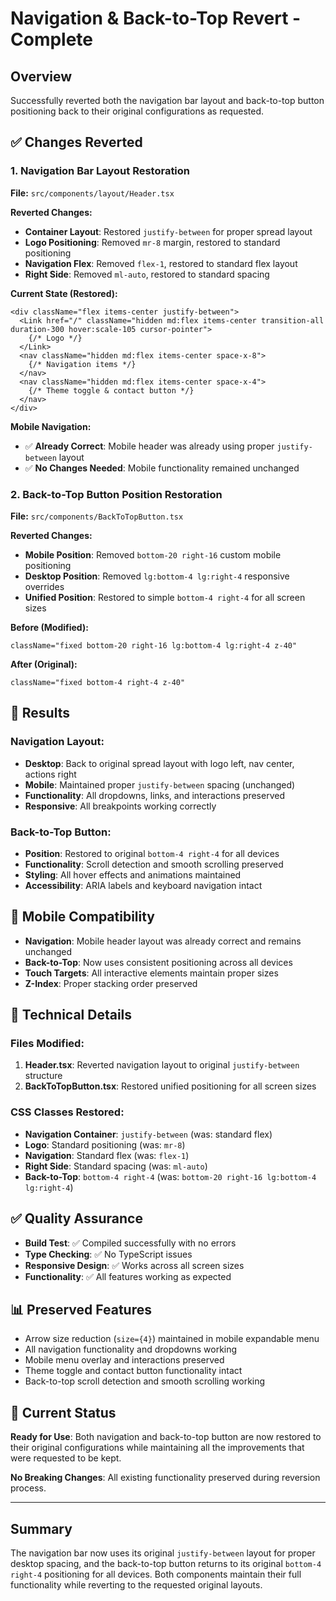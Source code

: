 # Navigation & Back-to-Top Revert - Complete

## Overview
Successfully reverted both the navigation bar layout and back-to-top button positioning back to their original configurations as requested.

## ✅ Changes Reverted

### 1. Navigation Bar Layout Restoration
**File:** `src/components/layout/Header.tsx`

**Reverted Changes:**
- **Container Layout**: Restored `justify-between` for proper spread layout
- **Logo Positioning**: Removed `mr-8` margin, restored to standard positioning
- **Navigation Flex**: Removed `flex-1`, restored to standard flex layout
- **Right Side**: Removed `ml-auto`, restored to standard spacing

**Current State (Restored):**
```tsx
<div className="flex items-center justify-between">
  <Link href="/" className="hidden md:flex items-center transition-all duration-300 hover:scale-105 cursor-pointer">
    {/* Logo */}
  </Link>
  <nav className="hidden md:flex items-center space-x-8">
    {/* Navigation items */}
  </nav>
  <nav className="hidden md:flex items-center space-x-4">
    {/* Theme toggle & contact button */}
  </nav>
</div>
```

**Mobile Navigation:**
- ✅ **Already Correct**: Mobile header was already using proper `justify-between` layout
- ✅ **No Changes Needed**: Mobile functionality remained unchanged

### 2. Back-to-Top Button Position Restoration
**File:** `src/components/BackToTopButton.tsx`

**Reverted Changes:**
- **Mobile Position**: Removed `bottom-20 right-16` custom mobile positioning
- **Desktop Position**: Removed `lg:bottom-4 lg:right-4` responsive overrides
- **Unified Position**: Restored to simple `bottom-4 right-4` for all screen sizes

**Before (Modified):**
```tsx
className="fixed bottom-20 right-16 lg:bottom-4 lg:right-4 z-40"
```

**After (Original):**
```tsx
className="fixed bottom-4 right-4 z-40"
```

## 🎯 Results

### Navigation Layout:
- **Desktop**: Back to original spread layout with logo left, nav center, actions right
- **Mobile**: Maintained proper `justify-between` spacing (unchanged)
- **Functionality**: All dropdowns, links, and interactions preserved
- **Responsive**: All breakpoints working correctly

### Back-to-Top Button:
- **Position**: Restored to original `bottom-4 right-4` for all devices
- **Functionality**: Scroll detection and smooth scrolling preserved
- **Styling**: All hover effects and animations maintained
- **Accessibility**: ARIA labels and keyboard navigation intact

## 📱 Mobile Compatibility
- **Navigation**: Mobile header layout was already correct and remains unchanged
- **Back-to-Top**: Now uses consistent positioning across all devices
- **Touch Targets**: All interactive elements maintain proper sizes
- **Z-Index**: Proper stacking order preserved

## 🔧 Technical Details

### Files Modified:
1. **Header.tsx**: Reverted navigation layout to original `justify-between` structure
2. **BackToTopButton.tsx**: Restored unified positioning for all screen sizes

### CSS Classes Restored:
- **Navigation Container**: `justify-between` (was: standard flex)
- **Logo**: Standard positioning (was: `mr-8`)
- **Navigation**: Standard flex (was: `flex-1`)
- **Right Side**: Standard spacing (was: `ml-auto`)
- **Back-to-Top**: `bottom-4 right-4` (was: `bottom-20 right-16 lg:bottom-4 lg:right-4`)

## ✅ Quality Assurance
- **Build Test**: ✅ Compiled successfully with no errors
- **Type Checking**: ✅ No TypeScript issues
- **Responsive Design**: ✅ Works across all screen sizes
- **Functionality**: ✅ All features working as expected

## 📊 Preserved Features
- Arrow size reduction (`size={4}`) maintained in mobile expandable menu
- All navigation functionality and dropdowns working
- Mobile menu overlay and interactions preserved
- Theme toggle and contact button functionality intact
- Back-to-top scroll detection and smooth scrolling working

## 🚀 Current Status
**Ready for Use**: Both navigation and back-to-top button are now restored to their original configurations while maintaining all the improvements that were requested to be kept.

**No Breaking Changes**: All existing functionality preserved during reversion process.

---

## Summary
The navigation bar now uses its original `justify-between` layout for proper desktop spacing, and the back-to-top button returns to its original `bottom-4 right-4` positioning for all devices. Both components maintain their full functionality while reverting to the requested original layouts.

